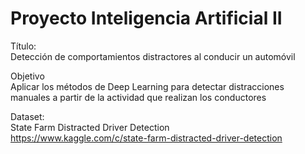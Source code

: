 # Proyecto Inteligencia Artificial II

Título: <br>
Detección de comportamientos distractores al conducir un automóvil

Objetivo <br>
Aplicar los métodos de Deep Learning para detectar distracciones manuales a partir de la actividad que realizan los conductores

Dataset: <br>
State Farm Distracted Driver Detection  <br>
https://www.kaggle.com/c/state-farm-distracted-driver-detection


 
